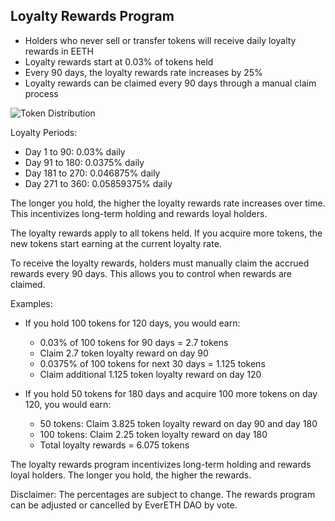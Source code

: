 ## Loyalty Rewards Program

- Holders who never sell or transfer tokens will receive daily loyalty rewards in EETH
- Loyalty rewards start at 0.03% of tokens held
- Every 90 days, the loyalty rewards rate increases by 25%
- Loyalty rewards can be claimed every 90 days through a manual claim process

![Token Distribution](/assets/loyalty-airdrop.webp)

Loyalty Periods:  

- Day 1 to 90: 0.03% daily
- Day 91 to 180: 0.0375% daily  
- Day 181 to 270: 0.046875% daily
- Day 271 to 360: 0.05859375% daily

The longer you hold, the higher the loyalty rewards rate increases over time. This incentivizes long-term holding and rewards loyal holders. 

The loyalty rewards apply to all tokens held. If you acquire more tokens, the new tokens start earning at the current loyalty rate.

To receive the loyalty rewards, holders must manually claim the accrued rewards every 90 days. This allows you to control when rewards are claimed.

Examples:

- If you hold 100 tokens for 120 days, you would earn:
  - 0.03% of 100 tokens for 90 days = 2.7 tokens
  - Claim 2.7 token loyalty reward on day 90
  - 0.0375% of 100 tokens for next 30 days = 1.125 tokens
  - Claim additional 1.125 token loyalty reward on day 120

- If you hold 50 tokens for 180 days and acquire 100 more tokens on day 120, you would earn: 
  - 50 tokens: Claim 3.825 token loyalty reward on day 90 and day 180
  - 100 tokens: Claim 2.25 token loyalty reward on day 180
  - Total loyalty rewards = 6.075 tokens  

The loyalty rewards program incentivizes long-term holding and rewards loyal holders. The longer you hold, the higher the rewards.

Disclaimer: The percentages are subject to change. The rewards program can be adjusted or cancelled by EverETH DAO by vote.